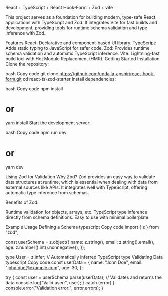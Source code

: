   
React + TypeScript + React Hook-Form + Zod + vite 

This project serves as a foundation for building modern, type-safe React applications with TypeScript and Zod. It integrates Vite for fast builds and development, providing tools for runtime schema validation and type inference with Zod.

Features
React: Declarative and component-based UI library.
TypeScript: Adds static typing to JavaScript for safer code.
Zod: Provides runtime schema validation and automatic TypeScript inference.
Vite: Lightning-fast build tool with Hot Module Replacement (HMR).
Getting Started
Installation
Clone the repository:

bash
Copy code
git clone  https://github.com/updalla-apshir/react-hook-form.git
cd react-ts-zod-starter
Install dependencies:

bash
Copy code
npm install
# or
yarn install
Start the development server:

bash
Copy code
npm run dev
# or
yarn dev

Using Zod for Validation
Why Zod? Zod provides an easy way to validate data structures at runtime, which is essential when dealing with data from external sources like APIs. It integrates well with TypeScript, offering automatic type inference from schemas.

Benefits of Zod:

Runtime validation for objects, arrays, etc.
TypeScript type inference directly from schema definitions.
Easy to use with minimal boilerplate.

Example Usage
Defining a Schema
typescript
Copy code
import { z } from "zod";

const userSchema = z.object({
  name: z.string(),
  email: z.string().email(),
  age: z.number().int().nonnegative(),
});

type User = z.infer<typeof userSchema>; // Automatically inferred TypeScript type
Validating Data
typescript
Copy code
const userData = {
  name: "John Doe",
  email: "john.doe@example.com",
  age: 30,
};

try {
  const user = userSchema.parse(userData); // Validates and returns the data
  console.log("Valid user:", user);
} catch (error) {
  console.error("Validation error:", error.errors);
}
